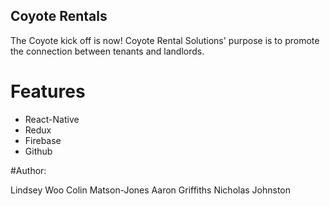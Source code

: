 ## Coyote Rentals

The Coyote kick off is now! Coyote Rental Solutions' purpose is to promote the connection between tenants and landlords.

# Features

* React-Native
* Redux
* Firebase
* Github

#Author:

Lindsey Woo
Colin Matson-Jones
Aaron Griffiths
Nicholas Johnston
